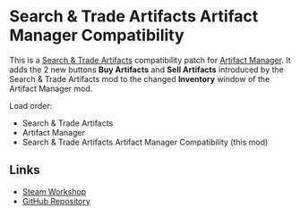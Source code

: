# Search & Trade Artifacts Artifact Manager Compatibility

This is a [Search & Trade Artifacts](https://steamcommunity.com/sharedfiles/filedetails/?id=2962238514) compatibility patch for [Artifact Manager](https://steamcommunity.com/sharedfiles/filedetails/?id=2886417277). It adds the 2 new buttons **Buy Artifacts** and **Sell Artifacts** introduced by the Search & Trade Artifacts mod to the changed **Inventory** window of the Artifact Manager mod.

Load order:

* Search & Trade Artifacts
* Artifact Manager
* Search & Trade Artifacts Artifact Manager Compatibility (this mod)

## Links

* [Steam Workshop](https://steamcommunity.com/sharedfiles/filedetails/?id=2966324178)
* [GitHub Repository](https://github.com/pharaox/artifact_trade_amx)
